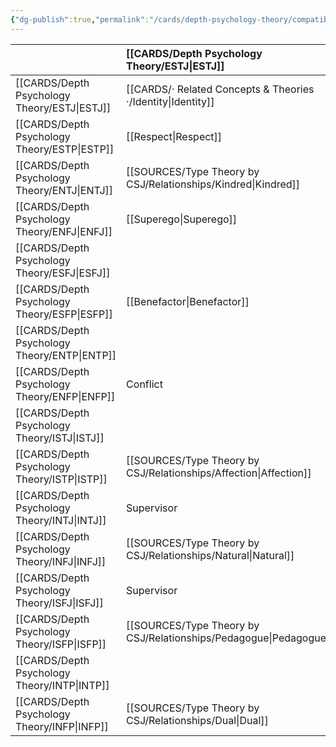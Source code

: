 ```yaml
---
{"dg-publish":true,"permalink":"/cards/depth-psychology-theory/compatibility/","created":"2023-01-20T12:07:40.731+01:00","updated":"2023-04-23T18:13:14.868+02:00"}
---
```



|            |  [[CARDS/Depth Psychology Theory/ESTJ\|ESTJ]]                      |  [[CARDS/Depth Psychology Theory/ESTP\|ESTP]]                    |  [[CARDS/Depth Psychology Theory/ENTJ\|ENTJ]]                    |  [[CARDS/Depth Psychology Theory/ENFJ\|ENFJ]]                      |  [[CARDS/Depth Psychology Theory/ESFJ\|ESFJ]]                    |  [[CARDS/Depth Psychology Theory/ESFP\|ESFP]]                    |  [[CARDS/Depth Psychology Theory/ENTP\|ENTP]]                   |  [[CARDS/Depth Psychology Theory/ENFP\|ENFP]]                    |  [[CARDS/Depth Psychology Theory/ISTJ\|ISTJ]]                |  [[CARDS/Depth Psychology Theory/ISTP\|ISTP]]                     |  [[CARDS/Depth Psychology Theory/INTJ\|INTJ]]                  |  [[CARDS/Depth Psychology Theory/INFJ\|INFJ]]                   |  [[CARDS/Depth Psychology Theory/ISFJ\|ISFJ]]                  |  [[CARDS/Depth Psychology Theory/ISFP\|ISFP]]                     |  [[CARDS/Depth Psychology Theory/INTP\|INTP]]               |  [[CARDS/Depth Psychology Theory/INFP\|INFP]]                |
|:-----------|:-------------------------------|:-----------------------------|:-----------------------------|:-------------------------------|:-----------------------------|:-----------------------------|:----------------------------|:-----------------------------|:-------------------------|:------------------------------|:---------------------------|:----------------------------|:---------------------------|:------------------------------|:------------------------|:-------------------------|
|  [[CARDS/Depth Psychology Theory/ESTJ\|ESTJ]]  |  [[CARDS/· Related Concepts & Theories ·/Identity\|Identity]]                  |  [[Respect\|Respect]]                 |  [[SOURCES/Type Theory by CSJ/Relationships/Kindred\|Kindred]]                 |  [[Superego\|Superego]]                  |                              | [[Benefactor\|Benefactor]]               |                             |  [[Conflict\|Conflict]]                |                          |  [[SOURCES/Type Theory by CSJ/Relationships/Affection\|Affection]]                |  Supervisor                |  [[SOURCES/Type Theory by CSJ/Relationships/Natural\|Natural]]                |  Supervisor                |  [[SOURCES/Type Theory by CSJ/Relationships/Pedagogue\|Pedagogue]]                |                         |  [[SOURCES/Type Theory by CSJ/Relationships/Dual\|Dual]]                |
|  [[CARDS/Depth Psychology Theory/ESTP\|ESTP]]  |  [[Respect\|Respect]]                   |  [[CARDS/· Related Concepts & Theories ·/Identity\|Identity]]                |                              |                                | [[Benefactor\|Benefactor]]               |                              |                             | [[Superego\|Superego]]                 | [[SOURCES/Type Theory by CSJ/Relationships/Affection\|Affection]]            |                               |                            | [[SOURCES/Type Theory by CSJ/Relationships/Dual\|Dual]]                    | [[SOURCES/Type Theory by CSJ/Relationships/Pedagogue\|Pedagogue]]              |                               |                         |                          |
|  [[CARDS/Depth Psychology Theory/ENTJ\|ENTJ]]  |  [[SOURCES/Type Theory by CSJ/Relationships/Kindred\|Kindred]]                   |                              |  [[CARDS/· Related Concepts & Theories ·/Identity\|Identity]]                |                                | [[Superego\|Superego]]                 |                              | [[Respect\|Respect]]                 | [[Benefactor\|Benefactor]]               |                          |                               |                            |                             |                            | [[SOURCES/Type Theory by CSJ/Relationships/Dual\|Dual]]                      | [[SOURCES/Type Theory by CSJ/Relationships/Affection\|Affection]]           | [[SOURCES/Type Theory by CSJ/Relationships/Pedagogue\|Pedagogue]]            |
|  [[CARDS/Depth Psychology Theory/ENFJ\|ENFJ]]  |  [[Superego\|Superego]]                  |                              |                              |  [[CARDS/· Related Concepts & Theories ·/Identity\|Identity]]                  |  [[SOURCES/Type Theory by CSJ/Relationships/Kindred\|Kindred]]                 |                              | [[Benefactor\|Benefactor]]              | [[Respect\|Respect]]                  |                          | [[SOURCES/Type Theory by CSJ/Relationships/Dual\|Dual]]                      |                            |                             |                            |                               | [[SOURCES/Type Theory by CSJ/Relationships/Pedagogue\|Pedagogue]]           | [[Respect\|Respect]]              |
|  [[CARDS/Depth Psychology Theory/ESFJ\|ESFJ]]  |                                | [[Benefactor\|Benefactor]]               | [[Superego\|Superego]]                 |  [[SOURCES/Type Theory by CSJ/Relationships/Kindred\|Kindred]]                   |  [[CARDS/· Related Concepts & Theories ·/Identity\|Identity]]                | [[Respect\|Respect]]                  |                             |                              | [[SOURCES/Type Theory by CSJ/Relationships/Pedagogue\|Pedagogue]]            | [[SOURCES/Type Theory by CSJ/Relationships/Pedagogue\|Pedagogue]]                 |                            |                             |                            | [[SOURCES/Type Theory by CSJ/Relationships/Affection\|Affection]]                 | [[SOURCES/Type Theory by CSJ/Relationships/Dual\|Dual]]                |                          |
|  [[CARDS/Depth Psychology Theory/ESFP\|ESFP]]  | [[Benefactor\|Benefactor]]                 |                              |                              |                                | [[Respect\|Respect]]                  |  [[CARDS/· Related Concepts & Theories ·/Identity\|Identity]]                | [[Superego\|Superego]]                |                              |                          |                               | [[SOURCES/Type Theory by CSJ/Relationships/Dual\|Dual]]                   |                             | [[SOURCES/Type Theory by CSJ/Relationships/Affection\|Affection]]              |                               |                         |                          |
|  [[CARDS/Depth Psychology Theory/ENTP\|ENTP]]  |                                |  [[SOURCES/Type Theory by CSJ/Relationships/Kindred\|Kindred]]                 | [[Respect\|Respect]]                  | [[Benefactor\|Benefactor]]                 |                              | [[Superego\|Superego]]                 |  [[CARDS/· Related Concepts & Theories ·/Identity\|Identity]]               |                              |                          |                               | [[SOURCES/Type Theory by CSJ/Relationships/Affection\|Affection]]              | [[SOURCES/Type Theory by CSJ/Relationships/Pedagogue\|Pedagogue]]               | [[SOURCES/Type Theory by CSJ/Relationships/Dual\|Dual]]                   |                               |                         |                          |
|  [[CARDS/Depth Psychology Theory/ENFP\|ENFP]]  | Conflict                       | [[Superego\|Superego]]                 | [[Benefactor\|Benefactor]]               | [[Respect\|Respect]]                    |                              |  [[SOURCES/Type Theory by CSJ/Relationships/Kindred\|Kindred]]                 |                             |  [[CARDS/· Related Concepts & Theories ·/Identity\|Identity]]                |                          |                               | Pedagogue                  | [[SOURCES/Type Theory by CSJ/Relationships/Affection\|Affection]]               |                            |                               |                         |                          |
|  [[CARDS/Depth Psychology Theory/ISTJ\|ISTJ]]  |                                | [[SOURCES/Type Theory by CSJ/Relationships/Affection\|Affection]]                |                              |                                |                              | [[SOURCES/Type Theory by CSJ/Relationships/Pedagogue\|Pedagogue]]                |                             |                              | [[CARDS/· Related Concepts & Theories ·/Identity\|Identity]]             | [[Respect\|Respect]]                   |                            | [[Superego\|Superego]]                |                            | [[Benefactor\|Benefactor]]                |                         |                          |
|  [[CARDS/Depth Psychology Theory/ISTP\|ISTP]]  | [[SOURCES/Type Theory by CSJ/Relationships/Affection\|Affection]]                  |                              |                              | [[SOURCES/Type Theory by CSJ/Relationships/Dual\|Dual]]                       | [[SOURCES/Type Theory by CSJ/Relationships/Pedagogue\|Pedagogue]]                |                              |                             |                              | [[Respect\|Respect]]              | [[CARDS/· Related Concepts & Theories ·/Identity\|Identity]]                  |                            |                             | [[Benefactor\|Benefactor]]             |                               |                         | [[Superego\|Superego]]             |
|  [[CARDS/Depth Psychology Theory/INTJ\|INTJ]]  | Supervisor                     |                              |                              |                                |                              | [[SOURCES/Type Theory by CSJ/Relationships/Dual\|Dual]]                     | [[SOURCES/Type Theory by CSJ/Relationships/Affection\|Affection]]               | Pedagogue                    |                          |                               | [[CARDS/· Related Concepts & Theories ·/Identity\|Identity]]               |                             | [[Superego\|Superego]]               |                               | [[Respect\|Respect]]             | [[Benefactor\|Benefactor]]           |
|  [[CARDS/Depth Psychology Theory/INFJ\|INFJ]]  | [[SOURCES/Type Theory by CSJ/Relationships/Natural\|Natural]]                    | [[SOURCES/Type Theory by CSJ/Relationships/Dual\|Dual]]                     |                              |                                |                              |                              | [[SOURCES/Type Theory by CSJ/Relationships/Pedagogue\|Pedagogue]]               | [[SOURCES/Type Theory by CSJ/Relationships/Affection\|Affection]]                | [[Superego\|Superego]]             |                               |                            | [[CARDS/· Related Concepts & Theories ·/Identity\|Identity]]                |                            |                               | [[Benefactor\|Benefactor]]          | [[Respect\|Respect]]              |
|  [[CARDS/Depth Psychology Theory/ISFJ\|ISFJ]]  | Supervisor                     | [[SOURCES/Type Theory by CSJ/Relationships/Pedagogue\|Pedagogue]]                |                              |                                |                              | [[SOURCES/Type Theory by CSJ/Relationships/Affection\|Affection]]                |                             |                              | [[Benefactor\|Benefactor]]           | [[Benefactor\|Benefactor]]                | [[Superego\|Superego]]               |                             | [[CARDS/· Related Concepts & Theories ·/Identity\|Identity]]               | [[Respect\|Respect]]                   |                         |                          |
|  [[CARDS/Depth Psychology Theory/ISFP\|ISFP]]  | [[SOURCES/Type Theory by CSJ/Relationships/Pedagogue\|Pedagogue]]                  |                              | [[SOURCES/Type Theory by CSJ/Relationships/Dual\|Dual]]                     |                                | [[SOURCES/Type Theory by CSJ/Relationships/Affection\|Affection]]                |                              |                             |                              |                          |                               |                            |                             | [[Respect\|Respect]]                | [[CARDS/· Related Concepts & Theories ·/Identity\|Identity]]                  | [[Superego\|Superego]]            |                          |
|  [[CARDS/Depth Psychology Theory/INTP\|INTP]]  |                                |                              | [[SOURCES/Type Theory by CSJ/Relationships/Affection\|Affection]]                | [[SOURCES/Type Theory by CSJ/Relationships/Pedagogue\|Pedagogue]]                  | [[SOURCES/Type Theory by CSJ/Relationships/Dual\|Dual]]                     |                              |                             |                              |                          |                               | [[Respect\|Respect]]                | [[Benefactor\|Benefactor]]              |                            | [[Superego\|Superego]]                  | [[CARDS/· Related Concepts & Theories ·/Identity\|Identity]]            |                          |
|  [[CARDS/Depth Psychology Theory/INFP\|INFP]]  | [[SOURCES/Type Theory by CSJ/Relationships/Dual\|Dual]]                       | [[SOURCES/Type Theory by CSJ/Relationships/Natural\|Natural]]                  | [[SOURCES/Type Theory by CSJ/Relationships/Pedagogue\|Pedagogue]]                | [[SOURCES/Type Theory by CSJ/Relationships/Affection\|Affection]]                  |                              |                              |                             |                              |                          | [[Superego\|Superego]]                  | [[Benefactor\|Benefactor]]             | [[Respect\|Respect]]                 |                            |                               |                         | [[CARDS/· Related Concepts & Theories ·/Identity\|Identity]]             |  
